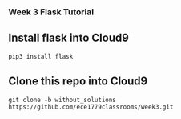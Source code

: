 ### Week 3 Flask Tutorial

## Install flask into Cloud9
```
pip3 install flask
```

## Clone this repo into Cloud9
```
git clone -b without_solutions https://github.com/ece1779classrooms/week3.git
```